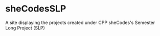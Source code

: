 # sheCodesSLP
A site displaying the projects created under CPP sheCodes's Semester Long Project (SLP)
